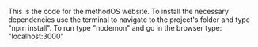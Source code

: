 This is the code for the methodOS website.
To install the necessary dependencies use the terminal to navigate to the project's folder and type "npm install".
To run type "nodemon" and go in the browser type: "localhost:3000"
